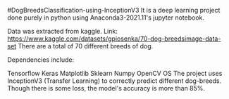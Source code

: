 #DogBreedsClassification-using-InceptionV3
It is a deep learning project done purely in python using Anaconda3-2021.11's jupyter notebook.

Data was extracted from kaggle. Link: https://www.kaggle.com/datasets/gpiosenka/70-dog-breedsimage-data-set There are a total of 70 different breeds of dog.

Dependencies include:

Tensorflow
Keras
Matplotlib
Sklearn
Numpy
OpenCV
OS
The project uses InceptionV3 (Transfer Learning) to correctly predict different dog-breeds. Though there is some loss, the model's accuracy is more than 85%.
